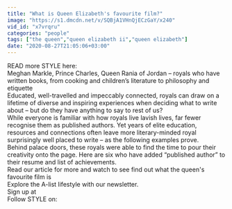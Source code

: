 ```yaml
---
title: "What is Queen Elizabeth's favourite film?"
image: "https://s1.dmcdn.net/v/SQBjA1VHnQjECzGaY/x240"
vid_id: "x7vrqru"
categories: "people"
tags: ["the queen","queen elizabeth ii","queen elizabeth"]
date: "2020-08-27T21:05:06+03:00"
---
```

READ more STYLE here:   <br>Meghan Markle, Prince Charles, Queen Rania of Jordan – royals who have written books, from cooking and children’s literature to philosophy and etiquette  <br>Educated, well-travelled and impeccably connected, royals can draw on a lifetime of diverse and inspiring experiences when deciding what to write about – but do they have anything to say to rest of us?  <br>While everyone is familiar with how royals live lavish lives, far fewer recognise them as published authors. Yet years of elite education, resources and connections often leave more literary-minded royal surprisingly well placed to write – as the following examples prove.  <br>Behind palace doors, these royals were able to find the time to pour their creativity onto the page. Here are six who have added “published author” to their resume and list of achievements.  <br>Read our article for more and watch to see find out what the queen's favourite film is  <br>Explore the A-list lifestyle with our newsletter.   <br>Sign up at   <br>Follow STYLE on:  <br>
